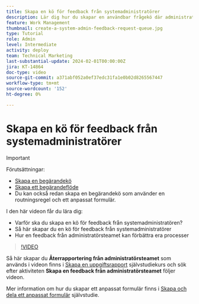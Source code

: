 ```yaml
---
title: Skapa en kö för feedback från systemadministratörer
description: Lär dig hur du skapar en användbar frågekö där administratörer kan få feedback på arbetsflöden och processer.
feature: Work Management
thumbnail: create-a-system-admin-feedback-request-queue.jpg
type: Tutorial
role: Admin
level: Intermediate
activity: deploy
team: Technical Marketing
last-substantial-update: 2024-02-01T00:00:00Z
jira: KT-14864
doc-type: video
source-git-commit: a371abf052a0ef37edc31fa1e0b02d8265567447
workflow-type: tm+mt
source-wordcount: '152'
ht-degree: 0%

---
```


# Skapa en kö för feedback från systemadministratörer

>[!IMPORTANT]
>
>Förutsättningar:
>
>* [Skapa en begärandekö](https://experienceleague.adobe.com/docs/workfront-learn/tutorials-workfront/manage-work/request-queues/create-a-request-queue.html)
>* [Skapa ett begärandeflöde](https://experienceleague.adobe.com/docs/workfront-learn/tutorials-workfront/manage-work/request-queues/create-a-request-flow.html)
>* Du kan också redan skapa en begärandekö som använder en routningsregel och ett anpassat formulär.

I den här videon får du lära dig:

* Varför ska du skapa en kö för feedback från systemadministratören?
* Så här skapar du en kö för feedback från systemadministratörer
* Hur en feedback från administratörsteamet kan förbättra era processer

>[!VIDEO](https://video.tv.adobe.com/v/3427124/?quality=12&learn=on)

Så här skapar du **Återrapportering från administratörsteamet** som används i videon finns i [Skapa en uppgiftsrapport](https://experienceleague.adobe.com/docs/workfront-learn/tutorials-workfront/reporting/basic-reporting/create-a-task-report.html?lang=en) självstudiekurs och sök efter aktiviteten **Skapa en feedback från administratörsteamet** följer videon.

Mer information om hur du skapar ett anpassat formulär finns i [Skapa och dela ett anpassat formulär](https://experienceleague.adobe.com/docs/workfront-learn/tutorials-workfront/custom-data/custom-forms/custom-forms-creating-and-sharing-a-custom-form.html) självstudie.
